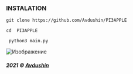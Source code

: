 ### INSTALATION 

` git clone https://github.com/Avdushin/PI3APPLE `
 
` cd  PI3APPLE `
 
` python3 main.py`

![Изображение](https://cdn.discordapp.com/attachments/650681889308278785/898308992495923230/unknown.png)


###### **2021 © [Avdushin](https://github.com/Avdushin)**
